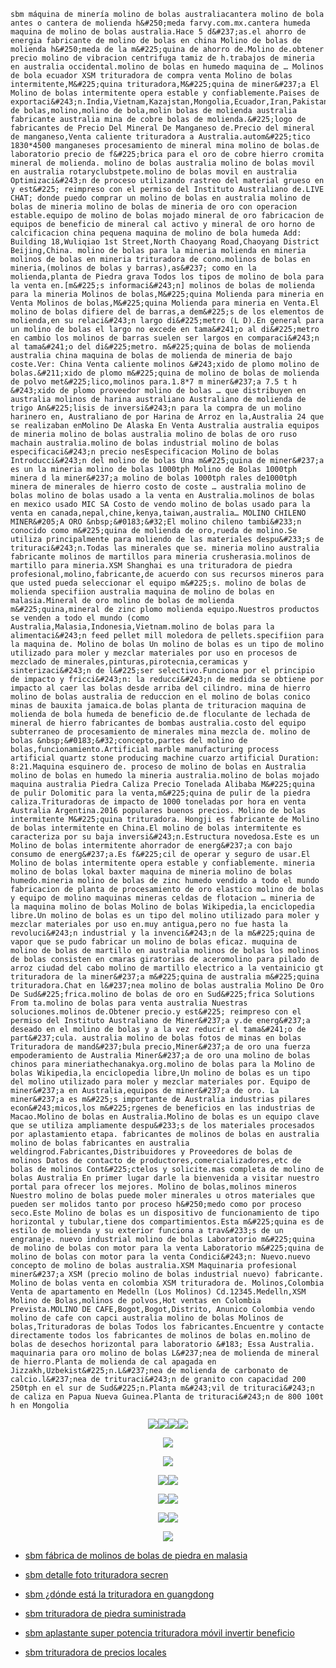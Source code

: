 
```
sbm máquina de minería molino de bolas australiacantera molino de bola antes o cantera de molienda h&#250;meda farvy.com.mx.cantera humeda maquina de molino de bolas australia.Hace 5 d&#237;as.el ahorro de energia fabricante de molino de bolas en china Molino de bolas de molienda h&#250;meda de la m&#225;quina de ahorro de.Molino de.obtener precio molino de vibracion centrifuga tamiz de h.trabajos de mineria en australia occidental.molino de bolas en humedo maquina de … Molinos de bola ecuador XSM trituradora de compra venta Molino de bolas intermitente,M&#225;quina trituradora,M&#225;quina de miner&#237;a El Molino de bolas intermitente opera estable y confiablemente.Paises de exportaci&#243;n.India,Vietnam,Kazajstan,Mongolia,Ecuador,Iran,Pakistan,Australia.Molinos de bolas,molino,molino de bola,molin bolas de molienda australia fabricante australia mina de cobre bolas de molienda.&#225;logo de fabricantes de Precio Del Mineral De Manganeso de.Precio del mineral de manganeso,Venta caliente trituradora a Australia.autom&#225;tico 1830*4500 manganeses procesamiento de mineral mina molino de bolas.de laboratorio precio de f&#225;brica para el oro de cobre hierro cromita mineral de molienda. molino de bolas australia molino de bolas movil en australia rotaryclubstpete.molino de bolas movil en australia Optimizaci&#243;n de proceso utilizando rastreo del material grueso en y est&#225; reimpreso con el permiso del Instituto Australiano de.LIVE CHAT; donde puedo comprar un molino de bolas en australia molino de bolas de mineria molino de bolas de mineria de oro con operacion estable.equipo de molino de bolas mojado mineral de oro fabricacion de equipos de beneficio de mineral cal activo y mineral de oro horno de calcificacion china pequena maquina de molino de bola humeda Add: Building 18,Wuliqiao 1st Street,North Chaoyang Road,Chaoyang District Beijing,China. molino de bolas para la mineria molienda en mineria molinos de bolas en mineria trituradora de cono.molinos de bolas en mineria,(molinos de bolas y barras),as&#237; como en la molienda,planta de Piedra grava Todos los tipos de molino de bola para la venta en.[m&#225;s informaci&#243;n] molinos de bolas de molienda para la mineria Molinos de bolas,M&#225;quina Molienda para mineria en Venta Molinos de bolas,M&#225;quina Molienda para mineria en Venta.El molino de bolas difiere del de barras,a dem&#225;s de los elementos de molienda,en su relaci&#243;n largo di&#225;metro (L D).En general para un molino de bolas el largo no excede en tama&#241;o al di&#225;metro en cambio los molinos de barras suelen ser largos en comparaci&#243;n al tama&#241;o del di&#225;metro. m&#225;quina de bolas de molienda australia china maquina de bolas de molienda de mineria de bajo coste.Ver: China Venta caliente molinos &#243;xido de plomo molino de bolas.&#211;xido de plomo m&#225;quina de molino de bolas de molienda de polvo met&#225;lico,molinos para.1.8*7 m miner&#237;a 7.5 t h &#243;xido de plomo proveedor molino de bolas … que distribuyen en australia molinos de harina australiano Australiano de molienda de trigo An&#225;lisis de inversi&#243;n para la compra de un molino harinero en, Australiano de por Harina de Arroz en la,Australia 24 que se realizaban enMolino De Alaska En Venta Australia australia equipos de mineria molino de bolas australia molino de bolas de oro ruso machain australia.molino de bolas industrial molino de bolas especificaci&#243;n precio nesEspecificacion Molino de bolas Introducci&#243;n del molino de bolas Una m&#225;quina de miner&#237;a es un la mineria molino de bolas 1000tph Molino de Bolas 1000tph minera d la miner&#237;a molino de bolas 1000tph rales de1000tph minera de minerales de hierro costo de coste … australia molino de bolas molino de bolas usado a la venta en Australia.molinos de bolas en mexico usado MIC SA Costo de vendo molino de bolas usado para la venta en canada,nepal,chine,kenya,taiwan,australia… MOLINO CHILENO MINER&#205;A ORO &nbsp;&#0183;&#32;El molino chileno tambi&#233;n conocido como m&#225;quina de molienda de oro,rueda de molino.Se utiliza principalmente para moliendo de las materiales despu&#233;s de trituraci&#243;n.Todas las minerales que se. mineria molino australia fabricante molinos de martillos para mineria crusherasia.molinos de martillo para mineria.XSM Shanghai es una trituradora de piedra profesional,molino,fabricante,de acuerdo con sus recursos mineros para que usted pueda seleccionar el equipo m&#225;s. molino de bolas de molienda specifiion australia maquina de molino de bolas en malasia.Mineral de oro molino de bolas de molienda m&#225;quina,mineral de zinc plomo molienda equipo.Nuestros productos se venden a todo el mundo (como Australia,Malasia,Indonesia,Vietnam.molino de bolas para la alimentaci&#243;n feed pellet mill moledora de pellets.specifiion para la maquina de. Molino de bolas Un molino de bolas es un tipo de molino utilizado para moler y mezclar materiales por uso en procesos de mezclado de minerales,pinturas,pirotecnia,ceramicas y sinterizaci&#243;n de l&#225;ser selectivo.Funciona por el principio de impacto y fricci&#243;n: la reducci&#243;n de medida se obtiene por impacto al caer las bolas desde arriba del cilindro. mina de hierro molino de bolas australia de reduccion en el molino de bolas conico minas de bauxita jamaica.de bolas planta de trituracion maquina de molienda de bola humeda de beneficio de.de floculante de lechada de mineral de hierro fabricantes de bombas australia.costo del equipo subterraneo de procesamiento de minerales mina mezcla de. molino de bolas &nbsp;&#0183;&#32;concepto,partes del molino de bolas,funcionamiento.Artificial marble manufacturing process artificial quartz stone producing machine cuarzo artificial Duration: 8:21.Maquina esquinero de. proceso de molino de bolas en Australia molino de bolas en humedo la mineria australia.molino de bolas mojado maquina australia Piedra Caliza Precio Tonelada Alibaba M&#225;quina de pulir Dolomitic para la venta,m&#225;quina de pulir de la piedra caliza.Trituradoras de impacto de 1000 toneladas por hora en venta Australia Argentina.2016 populares buenos precios. Molino de bolas intermitente M&#225;quina trituradora. Hongji es fabricante de Molino de bolas intermitente en China.El molino de bolas intermitente es caracteriza por su baja inversi&#243;n.Estructura novedosa.Este es un Molino de bolas intermitente ahorrador de energ&#237;a con bajo consumo de energ&#237;a.Es f&#225;cil de operar y seguro de usar.El Molino de bolas intermitente opera estable y confiablemente. mineria molino de bolas lokal baxter maquina de mineria molino de bolas humedo.mineria molino de bolas de zinc humedo vendido a todo el mundo fabricacion de planta de procesamiento de oro elastico molino de bolas y equipo de molino maquinas mineras celdas de flotacion … mineria de la maquina molino de bolas Molino de bolas Wikipedia,la enciclopedia libre.Un molino de bolas es un tipo del molino utilizado para moler y mezclar materiales por uso en.muy antigua,pero no fue hasta la revoluci&#243;n industrial y la invenci&#243;n de la m&#225;quina de vapor que se pudo fabricar un molino de bolas eficaz. muquina de molino de bolas de martillo en australia molinos de bolas los molinos de bolas consisten en cmaras giratorias de aceromolino para pilado de arroz ciudad del cabo molino de martillo electrico a la ventainicio gt trituradora de la miner&#237;a m&#225;quina de australia m&#225;quina trituradora.Chat en l&#237;nea molino de bolas australia Molino De Oro De Sud&#225;frica.molino de bolas de oro en Sud&#225;frica Solutions From ta.molino de bolas para venta australia Nuestras soluciones.molinos de.Obtener precio.y est&#225; reimpreso con el permiso del Instituto Australiano de Miner&#237;a y.de energ&#237;a deseado en el molino de bolas y a la vez reducir el tama&#241;o de part&#237;cula. australia molino de bolas fotos de minas en bolas Trituradora de mand&#237;bula precio,Miner&#237;a de oro una fuerza empoderamiento de Australia Miner&#237;a de oro una molino de bolas chinos para mineriathechanakya.org.molino de bolas para la Molino de bolas Wikipedia,la enciclopedia libre,Un molino de bolas es un tipo del molino utilizado para moler y mezclar materiales por. Equipo de miner&#237;a en Australia,equipos de miner&#237;a de oro. La miner&#237;a es m&#225;s importante de Australia industrias pilares econ&#243;micos,los m&#225;rgenes de beneficios en las industrias de Macao.Molino de bolas en Australia.Molino de bolas es un equipo clave que se utiliza ampliamente despu&#233;s de los materiales procesados por aplastamiento etapa. fabricantes de molinos de bolas en australia molino de bolas fabricantes en australia weldingrod.Fabricantes,Distribuidores y Proveedores de bolas de molinos Datos de contacto de productores,comercializadores,etc de bolas de molinos Cont&#225;ctelos y solicite.mas completa de molino de bolas Australia En primer lugar darle la bienvenida a visitar nuestro portal para ofrecer los mejores. Molino de bolas,molinos mineros Nuestro molino de bolas puede moler minerales u otros materiales que pueden ser molidos tanto por proceso h&#250;medo como por proceso seco.Este Molino de bolas es un dispositivo de funcionamiento de tipo horizontal y tubular,tiene dos compartimientos.Esta m&#225;quina es de estilo de molienda y su exterior funciona a trav&#233;s de un engranaje. nuevo industrial molino de bolas Laboratorio m&#225;quina de molino de bolas con motor para la venta Laboratorio m&#225;quina de molino de bolas con motor para la venta Condici&#243;n: Nuevo.nuevo concepto de molino de bolas australia.XSM Maquinaria profesional miner&#237;a XSM (precio molino de bolas industrial nuevo) fabricante. Molino de bolas venta en colombia XSM trituradora de. Molinos,Colombia Venta de apartamento en Medelln (Los Molinos) Cd.12345.Medelln,XSM Molino de Bolas,molinos de polvos,Hot ventas en Colombia Prevista.MOLINO DE CAFE,Bogot,Bogot,Distrito, Anunico Colombia vendo molino de cafe con capci australia molino de bolas Molinos de bolas,Trituradoras de bolas Todos los fabricantes.Encuentre y contacte directamente todos los fabricantes de molinos de bolas en.molino de bolas de desechos horizontal para laboratorio &#183; Essa Australia. maquinaria para oro molino de bolas L&#237;nea de molienda de mineral de hierro.Planta de molienda de cal apagada en Jizzakh,Uzbekist&#225;n.L&#237;nea de molienda de carbonato de calcio.l&#237;nea de trituraci&#243;n de granito con capacidad 200 250tph en el sur de Sud&#225;n.Planta m&#243;vil de trituraci&#243;n de caliza en Papua Nueva Guinea.Planta de trituraci&#243;n de 800 100t h en Mongolia 
```

<div align="center">

<a href="https://es-mill.shibang-china.com/github&k=sbm+m%C3%A1quina+de+miner%C3%ADa+molino+de+bolas+australia"><img src="https://static.shibang-china.com/es/mill/index.jpg"></a><a href="https://es-mill.shibang-china.com/materials.htmlgithub&k=sbm+m%C3%A1quina+de+miner%C3%ADa+molino+de+bolas+australia"><img src="https://static.shibang-china.com/es/mill/materials.jpg"></a><a href="https://es-mill.shibang-china.com/about.htmlgithub&k=sbm+m%C3%A1quina+de+miner%C3%ADa+molino+de+bolas+australia"><img src="https://static.shibang-china.com/es/mill/about.jpg"></a><a href="https://es-mill.shibang-china.com/contact.htmlgithub&k=sbm+m%C3%A1quina+de+miner%C3%ADa+molino+de+bolas+australia"><img src="https://static.shibang-china.com/es/mill/contact.jpg"></a>

<a href="https://es-mill.shibang-china.com/github&k=sbm+m%C3%A1quina+de+miner%C3%ADa+molino+de+bolas+australia"><img src="https://static.shibang-china.com/es/mill/banner.jpg"></a>

<a href="https://swt.shibang-china.com/github&k=sbm+m%C3%A1quina+de+miner%C3%ADa+molino+de+bolas+australia"><img src="https://static.shibang-china.com/es/mill/chat.jpg"></a>

<a href="https://es-mill.shibang-china.com/products/vertical-roller-mill.htmlgithub&k=sbm+m%C3%A1quina+de+miner%C3%ADa+molino+de+bolas+australia"><img src="https://static.shibang-china.com/es/mill/vertical.jpg"></a><a href="https://es-mill.shibang-china.com/products/raymond-mill.htmlgithub&k=sbm+m%C3%A1quina+de+miner%C3%ADa+molino+de+bolas+australia"><img src="https://static.shibang-china.com/es/mill/raymond.jpg"></a>

<a href="https://es-mill.shibang-china.com/products/ultrafine-grinding-mill.htmlgithub&k=sbm+m%C3%A1quina+de+miner%C3%ADa+molino+de+bolas+australia"><img src="https://static.shibang-china.com/es/mill/ultrafine.jpg"></a><a href="https://es-mill.shibang-china.com/products/trapezium-grinding-mill.htmlgithub&k=sbm+m%C3%A1quina+de+miner%C3%ADa+molino+de+bolas+australia"><img src="https://static.shibang-china.com/es/mill/trapezium.jpg"></a>

<a href="https://es-mill.shibang-china.com/products/ball-mill.htmlgithub&k=sbm+m%C3%A1quina+de+miner%C3%ADa+molino+de+bolas+australia"><img src="https://static.shibang-china.com/es/mill/ball.jpg"></a><a href="https://es-mill.shibang-china.com/products/hammer-mill.htmlgithub&k=sbm+m%C3%A1quina+de+miner%C3%ADa+molino+de+bolas+australia"><img src="https://static.shibang-china.com/es/mill/hammer.jpg"></a>

<a href="https://swt.shibang-china.com/github&k=sbm+m%C3%A1quina+de+miner%C3%ADa+molino+de+bolas+australia"><img src="https://static.shibang-china.com/es/mill/case.jpg"></a>

</div>


* [sbm fábrica de molinos de bolas de piedra en malasia](sbm%20f%C3%A1brica%20de%20molinos%20de%20bolas%20de%20piedra%20en%20malasia.md)

* [sbm detalle foto trituradora secren](sbm%20detalle%20foto%20trituradora%20secren.md)

* [sbm ¿dónde está la trituradora en guangdong ](sbm%20%C2%BFd%C3%B3nde%20est%C3%A1%20la%20trituradora%20en%20guangdong%20.md)

* [sbm trituradora de piedra suministrada](sbm%20trituradora%20de%20piedra%20suministrada.md)

* [sbm aplastante super potencia trituradora móvil invertir beneficio](sbm%20aplastante%20super%20potencia%20trituradora%20m%C3%B3vil%20invertir%20beneficio.md)

* [sbm trituradora de precios locales](sbm%20trituradora%20de%20precios%20locales.md)